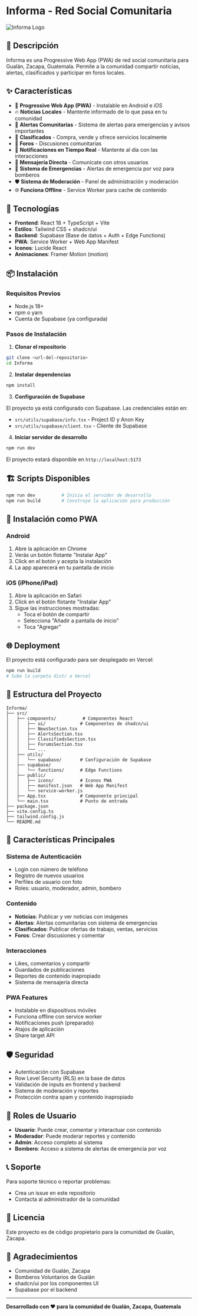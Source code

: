 # Informa - Red Social Comunitaria

![Informa Logo](src/public/icons/icon-192x192.png)

## 🌟 Descripción

Informa es una Progressive Web App (PWA) de red social comunitaria para Gualán, Zacapa, Guatemala. Permite a la comunidad compartir noticias, alertas, clasificados y participar en foros locales.

## ✨ Características

- 📱 **Progressive Web App (PWA)** - Instalable en Android e iOS
- 🔥 **Noticias Locales** - Mantente informado de lo que pasa en tu comunidad
- 📢 **Alertas Comunitarias** - Sistema de alertas para emergencias y avisos importantes
- 💼 **Clasificados** - Compra, vende y ofrece servicios localmente
- 💬 **Foros** - Discusiones comunitarias
- 🔔 **Notificaciones en Tiempo Real** - Mantente al día con las interacciones
- 💬 **Mensajería Directa** - Comunícate con otros usuarios
- 🚒 **Sistema de Emergencias** - Alertas de emergencia por voz para bomberos
- 🛡️ **Sistema de Moderación** - Panel de administración y moderación
- 🌐 **Funciona Offline** - Service Worker para cache de contenido

## 🚀 Tecnologías

- **Frontend**: React 18 + TypeScript + Vite
- **Estilos**: Tailwind CSS + shadcn/ui
- **Backend**: Supabase (Base de datos + Auth + Edge Functions)
- **PWA**: Service Worker + Web App Manifest
- **Iconos**: Lucide React
- **Animaciones**: Framer Motion (motion)

## 📦 Instalación

### Requisitos Previos

- Node.js 18+ 
- npm o yarn
- Cuenta de Supabase (ya configurada)

### Pasos de Instalación

1. **Clonar el repositorio**
```bash
git clone <url-del-repositorio>
cd Informa
```

2. **Instalar dependencias**
```bash
npm install
```

3. **Configuración de Supabase**

El proyecto ya está configurado con Supabase. Las credenciales están en:
- `src/utils/supabase/info.tsx` - Project ID y Anon Key
- `src/utils/supabase/client.tsx` - Cliente de Supabase

4. **Iniciar servidor de desarrollo**
```bash
npm run dev
```

El proyecto estará disponible en `http://localhost:5173`

## 🏗️ Scripts Disponibles

```bash
npm run dev          # Inicia el servidor de desarrollo
npm run build        # Construye la aplicación para producción
```

## 📱 Instalación como PWA

### Android
1. Abre la aplicación en Chrome
2. Verás un botón flotante "Instalar App"
3. Click en el botón y acepta la instalación
4. La app aparecerá en tu pantalla de inicio

### iOS (iPhone/iPad)
1. Abre la aplicación en Safari
2. Click en el botón flotante "Instalar App"
3. Sigue las instrucciones mostradas:
   - Toca el botón de compartir
   - Selecciona "Añadir a pantalla de inicio"
   - Toca "Agregar"

## 🌐 Deployment

El proyecto está configurado para ser desplegado en Vercel:

```bash
npm run build
# Sube la carpeta dist/ a Vercel
```

## 📁 Estructura del Proyecto

```
Informa/
├── src/
│   ├── components/          # Componentes React
│   │   ├── ui/             # Componentes de shadcn/ui
│   │   ├── NewsSection.tsx
│   │   ├── AlertsSection.tsx
│   │   ├── ClassifiedsSection.tsx
│   │   ├── ForumsSection.tsx
│   │   └── ...
│   ├── utils/
│   │   └── supabase/       # Configuración de Supabase
│   ├── supabase/
│   │   └── functions/      # Edge Functions
│   ├── public/
│   │   ├── icons/          # Iconos PWA
│   │   ├── manifest.json   # Web App Manifest
│   │   └── service-worker.js
│   ├── App.tsx             # Componente principal
│   └── main.tsx            # Punto de entrada
├── package.json
├── vite.config.ts
├── tailwind.config.js
└── README.md
```

## 🔑 Características Principales

### Sistema de Autenticación
- Login con número de teléfono
- Registro de nuevos usuarios
- Perfiles de usuario con foto
- Roles: usuario, moderador, admin, bombero

### Contenido
- **Noticias**: Publicar y ver noticias con imágenes
- **Alertas**: Alertas comunitarias con sistema de emergencias
- **Clasificados**: Publicar ofertas de trabajo, ventas, servicios
- **Foros**: Crear discusiones y comentar

### Interacciones
- Likes, comentarios y compartir
- Guardados de publicaciones
- Reportes de contenido inapropiado
- Sistema de mensajería directa

### PWA Features
- Instalable en dispositivos móviles
- Funciona offline con service worker
- Notificaciones push (preparado)
- Atajos de aplicación
- Share target API

## 🛡️ Seguridad

- Autenticación con Supabase
- Row Level Security (RLS) en la base de datos
- Validación de inputs en frontend y backend
- Sistema de moderación y reportes
- Protección contra spam y contenido inapropiado

## 👥 Roles de Usuario

- **Usuario**: Puede crear, comentar y interactuar con contenido
- **Moderador**: Puede moderar reportes y contenido
- **Admin**: Acceso completo al sistema
- **Bombero**: Acceso a sistema de alertas de emergencia por voz

## 📞 Soporte

Para soporte técnico o reportar problemas:
- Crea un issue en este repositorio
- Contacta al administrador de la comunidad

## 📄 Licencia

Este proyecto es de código propietario para la comunidad de Gualán, Zacapa.

## 🙏 Agradecimientos

- Comunidad de Gualán, Zacapa
- Bomberos Voluntarios de Gualán
- shadcn/ui por los componentes UI
- Supabase por el backend

---

**Desarrollado con ❤️ para la comunidad de Gualán, Zacapa, Guatemala**
